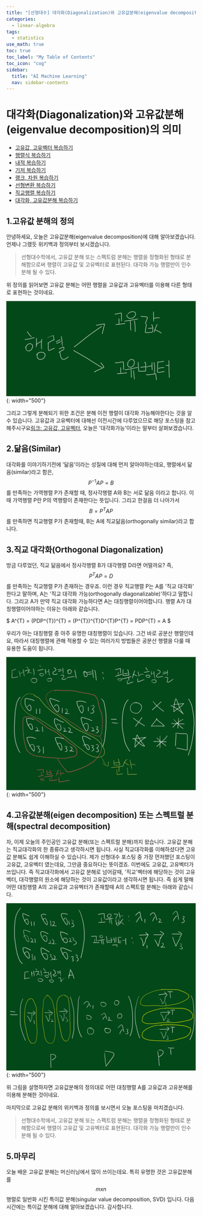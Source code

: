 ```yaml
---
title: "[선형대수] 대각화(Diagonalization)와 고유값분해(eigenvalue decomposition)의 의미" 
categories:
  - linear-algebra
tags:
  - statistics
use_math: true
toc: true
toc_label: "My Table of Contents"
toc_icon: "cog"
sidebar:
  title: "AI Machine Learning"
  nav: sidebar-contents
---
```



# 대각화(Diagonalization)와 고유값분해(eigenvalue decomposition)의 의미

* [고유값, 고유벡터 복습하기](https://losskatsu.github.io/linear-algebra/eigen/)
* [행렬식 복습하기](https://losskatsu.github.io/linear-algebra/determinant/)
* [내적 복습하기](https://losskatsu.github.io/linear-algebra/innerproduct/)
* [기저 복습하기](https://losskatsu.github.io/linear-algebra/basis/)
* [랭크, 차원 복습하기](https://losskatsu.github.io/linear-algebra/rank-dim/)
* [선형변환 복습하기](https://losskatsu.github.io/linear-algebra/linear-trans/)
* [직교행렬 복습하기](https://losskatsu.github.io/linear-algebra/orthogonal/)
* [대각화, 고유값분해 복습하기](https://losskatsu.github.io/linear-algebra/eigen-decomposition/)

## 1.고유값 분해의 정의

안녕하세요, 오늘은 고유값분해(eigenvalue decomposition)에 대해 알아보겠습니다. 언제나 그랬듯 위키백과 정의부터 보시겠습니다.

> 선형대수학에서, 고유값 분해 또는 스펙트럼 분해는 행렬을 정형화된 형태로 분해함으로써 행렬이 고유값 및 고유벡터로 표현된다. 
대각화 가능 행렬만이 인수분해 될 수 있다. 

위 정의를 읽어보면 고유값 분해는 어떤 행렬을 고유값과 고유벡터를 이용해 다른 형태로 표현하는 것이네요. 

![figure00](/assets/images/eigen_decomposition/covariance_matrix0.jpg){: width="500"}

그리고 그렇게 분해되기 위한 조건은 분해 이전 행렬이 대각화 가능해야한다는 것을 알 수 있습니다. 
고유값과 고유벡터에 대해선 이전시간에 다루었으므로 해당 포스팅을 참고해주시구요[링크: 고유값, 고유벡터](https://losskatsu.github.io/linear-algebra/eigen/), 
오늘은 '대각화가능'이라는 말부터 살펴보겠습니다.

## 2.닮음(Similar)

대각화를 이야기하기전에 '닮음'이라는 성질에 대해 먼저 알아야하는데요, 
행렬에서 닮음(similar)라고 함은, $$P^{-1}AP = B$$를 만족하는 가역행렬 P가 존재할 때, 
정사각행렬 A와 B는 서로 닮음 이라고 합니다. 
이 때 가역행렬 P란 P의 역행렬이 존재한다는 뜻입니다. 
그리고 한걸음 더 나아가서 $$ B = P^{T}AP$$를 만족하면 직교행렬 P가 존재할때, 
B는 A에 직교닮음(orthogonally similar)라고 합니다.

## 3.직교 대각화(Orthogonal Diagonalization)

방금 다루었던, 직교 닮음에서 정사각행렬 B가 대각행렬 D라면 어떨까요? 
즉, $$P^{T}AP = D$$를 만족하는 직교행렬 P가 존재하는 경우죠. 
이런 경우 직교행렬 P는 A를 '직교 대각화' 한다고 말하며, 
A는 '직교 대각화 가능(orthogonally diagonalizable)'하다고 말합니다. 
그리고 A가 만약 직교 대각화 가능하다면 A는 대칭행렬이어야합니다. 
행렬 A가 대칭행렬이어야하는 이유는 아래와 같습니다.

$ A^{T} = (PDP^{T})^{T} = (P^{T})^{T}D^{T}P^{T} = PDP^{T} = A $

우리가 아는 대칭행렬 중 아주 유명한 대칭행렬이 있습니다. 
그건 바로 공분산 행렬인데요, 
따라서 대칭행렬에 관해 적용할 수 있는 여러가지 방법들은 공분산 행렬을 다룰 때 유용한 도움이 됩니다. 

![figure01](/assets/images/eigen_decomposition/covariance_matrix.jpg){: width="500"}

## 4.고유값분해(eigen decomposition) 또는 스펙트럴 분해(spectral decomposition)

자, 이제 오늘의 주인공인 고유값 분해(또는 스펙트럴 분해)까지 왔습니다. 
고유값 분해는 직교대각화의 한 종류라고 생각하시면 됩니다. 
사실 직교대각화를 이해하셨다면 고유값 분해도 쉽게 이해하실 수 있습니다. 
제가 선형대수 포스팅 중 가장 먼저했던 포스팅이 고유값, 고유벡터 였는데요, 그만큼 중요하다는 뜻이겠죠. 
이번에도 고유값, 고유벡터가 쓰입니다. 
즉 직교대각화에서 고유값 분해로 넘어갈때, '직교'벡터에 해당하는 것이 고유벡터, 
대각행렬의 원소에 해당하는 것이 고유값이라고 생각하시면 됩니다. 
즉 쉽게 말해 어떤 대칭행렬 A의 고유값과 고유벡터가 존재할때 A의 스펙트럴 분해는 아래와 같습니다.

![figure02](/assets/images/eigen_decomposition/covariance_matrix2.jpg){: width="500"}

위 그림을 설명하자면 고유값분해의 정의대로 어떤 대칭행렬 A를 고유값과 고유분해를 이용해 분해한 것이네요.

마지막으로 고유값 분해의 위키백과 정의를 보시면서 오늘 포스팅을 마치겠습니다.

> 선형대수학에서, 고유값 분해 또는 스펙트럼 분해는 행렬을 정형화된 형태로 분해함으로써 행렬이 고유값 및 고유벡터로 표현된다. 
대각화 가능 행렬만이 인수분해 될 수 있다.

## 5.마무리

오늘 배운 고유값 분해는 머신러닝에서 많이 쓰이는데요. 
특히 유명한 것은 고유값분해를 $$m x n$$ 행렬로 일반화 시킨 특이값 분해(singular value decomposition, SVD) 입니다. 
다음 시간에는 특이값 분해에 대해 알아보겠습니다. 감사합니다. 
